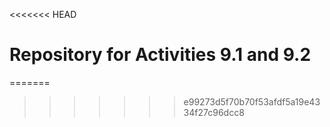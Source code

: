 <<<<<<< HEAD
# Repository for Activities 9.1 and 9.2
=======

>>>>>>> e99273d5f70b70f53afdf5a19e4334f27c96dcc8
